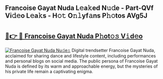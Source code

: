 ## Francoise Gayat Nuda L𝚎a𝚔ed N𝚞𝚍e - Part-QVf Vi𝚍𝚎o L𝚎a𝚔s - H𝚘𝚝 O𝚗𝚕yf𝚊ns P𝚑𝚘tos AVg5J

# <h2><a href="http://kf485y.oniu.top/?m=Francoise+Gayat+Nuda">🔗👉 🔴 Francoise Gayat Nuda P𝚑ot𝚘𝚜 V𝚒d𝚎o</a></h2>

[![Francoise Gayat Nuda Nu𝚍e𝚜](https://i.imgur.com/0qMVB7G.gif)](http://kf485y.oniu.top/?m=Francoise+Gayat+Nuda)
Digital trendsetter Francoise Gayat Nuda, acclaimed for sharing dance and lifestyle content, including performances and personal blogs on social media. The public persona of Francoise Gayat Nuda is defined by its warm and approachable energy, but the mysteries of his private life remain a captivating enigma.  
